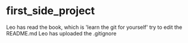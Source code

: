 # first_side_project
Leo has read the book, which is 'learn the git for yourself'
try to edit the README.md
Leo has uploaded the .gitignore
